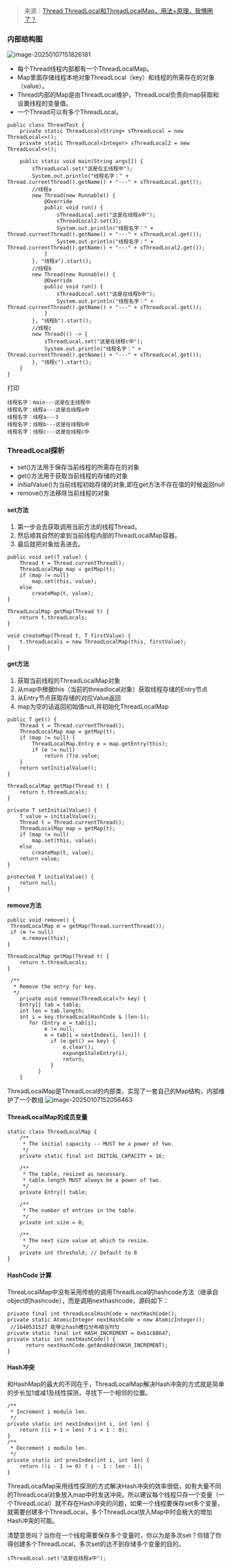 >来源：[Thread ThreadLocal和ThreadLocalMap，用法+原理，我懵圈了？](https://blog.csdn.net/u011583316/article/details/107129450)
>
### 内部结构图
![image-20250107151826181](https://raw.githubusercontent.com/mendax92/pic/main/20250107151826181.png)
- 每个Thread线程内部都有一个ThreadLocalMap。
- Map里面存储线程本地对象ThreadLocal（key）和线程的所需存在的对象（value）。
- Thread内部的Map是由ThreadLocal维护，ThreadLocal负责向map获取和设置线程的变量值。
- 一个Thread可以有多个ThreadLocal。

```
public class ThreadTest {
    private static ThreadLocal<String> sThreadLocal = new ThreadLocal<>();
    private static ThreadLocal<Integer> sThreadLocal2 = new ThreadLocal<>();

    public static void main(String args[]) {
        sThreadLocal.set("这是在主线程中");
        System.out.println("线程名字：" + Thread.currentThread().getName() + "---" + sThreadLocal.get());
        //线程a
        new Thread(new Runnable() {
            @Override
            public void run() {
                sThreadLocal.set("这是在线程a中");
                sThreadLocal2.set(3);
                System.out.println("线程名字：" + Thread.currentThread().getName() + "---" + sThreadLocal.get());
                System.out.println("线程名字：" + Thread.currentThread().getName() + "---" + sThreadLocal2.get());
            }
        }, "线程a").start();
        //线程b
        new Thread(new Runnable() {
            @Override
            public void run() {
                sThreadLocal.set("这是在线程b中");
                System.out.println("线程名字：" + Thread.currentThread().getName() + "---" + sThreadLocal.get());
            }
        }, "线程b").start();
        //线程c
        new Thread(() -> {
            sThreadLocal.set("这是在线程c中");
            System.out.println("线程名字：" + Thread.currentThread().getName() + "---" + sThreadLocal.get());
        }, "线程c").start();
    }
}
```

打印
```
线程名字：main---这是在主线程中
线程名字：线程a---这是在线程a中
线程名字：线程a---3
线程名字：线程b---这是在线程b中
线程名字：线程c---这是在线程c中
```

### ThreadLocal探析
- set()方法用于保存当前线程的所需存在的对象
- get()方法用于获取当前线程的存储的对象
- initialValue()为当前线程初始存储的对象,即在get方法不存在值的时候返回null
- remove()方法移除当前线程的对象

#### set方法
1. 第一步会去获取调用当前方法的线程Thread。
2. 然后顺其自然的拿到当前线程内部的ThreadLocalMap容器。
3. 最后就把对象给丢进去。
```
public void set(T value) {
    Thread t = Thread.currentThread();
    ThreadLocalMap map = getMap(t);
    if (map != null)
        map.set(this, value);
    else
        createMap(t, value);
}

ThreadLocalMap getMap(Thread t) {
    return t.threadLocals;
}

void createMap(Thread t, T firstValue) {
    t.threadLocals = new ThreadLocalMap(this, firstValue);
}
```

#### get方法
1. 获取当前线程的ThreadLocalMap对象
2. 从map中根据this（当前的threadlocal对象）获取线程存储的Entry节点
3. 从Entry节点获取存储的对应Value返回
4. map为空的话返回初始值null,并初始化ThreadLocalMap
```
public T get() {
    Thread t = Thread.currentThread();
    ThreadLocalMap map = getMap(t);
    if (map != null) {
        ThreadLocalMap.Entry e = map.getEntry(this);
        if (e != null)
            return (T)e.value;
    }
    return setInitialValue();
}

ThreadLocalMap getMap(Thread t) {
    return t.threadLocals;
}

private T setInitialValue() {
    T value = initialValue();
    Thread t = Thread.currentThread();
    ThreadLocalMap map = getMap(t);
    if (map != null)
        map.set(this, value);
    else
        createMap(t, value);
    return value;
}

protected T initialValue() {
    return null;
}
```

#### remove方法
```
public void remove() {
 ThreadLocalMap m = getMap(Thread.currentThread());
 if (m != null)
     m.remove(this);
}

ThreadLocalMap getMap(Thread t) {
    return t.threadLocals;
}

 /**
  * Remove the entry for key.
  */
    private void remove(ThreadLocal<?> key) {
    Entry[] tab = table;
    int len = tab.length;
    int i = key.threadLocalHashCode & (len-1);
       for (Entry e = tab[i];
            e != null;
            e = tab[i = nextIndex(i, len)]) {
              if (e.get() == key) {
                  e.clear();
                  expungeStaleEntry(i);
                  return;
              }
          }
    }
```
ThreadLocalMap是ThreadLocal的内部类，实现了一套自己的Map结构，内部维护了一个数组
![image-20250107152056463](https://raw.githubusercontent.com/mendax92/pic/main/20250107152056463.png)
#### ThreadLocalMap的成员变量
```
static class ThreadLocalMap {
    /**
     * The initial capacity -- MUST be a power of two.
     */
    private static final int INITIAL_CAPACITY = 16;

    /**
     * The table, resized as necessary.
     * table.length MUST always be a power of two.
     */
    private Entry[] table;

    /**
     * The number of entries in the table.
     */
    private int size = 0;

    /**
     * The next size value at which to resize.
     */
    private int threshold; // Default to 0
}
```

#### HashCode 计算
ThreaLocalMap中没有采用传统的调用ThreadLocal的hashcode方法（继承自object的hashcode），而是调用nexthashcode，源码如下：
```
private final int threadLocalHashCode = nextHashCode();
private static AtomicInteger nextHashCode = new AtomicInteger();
 //1640531527 能够让hash槽位分布相当均匀
private static final int HASH_INCREMENT = 0x61c88647; 
private static int nextHashCode() {
      return nextHashCode.getAndAdd(HASH_INCREMENT);
}
```

#### Hash冲突
和HashMap的最大的不同在于，ThreadLocalMap解决Hash冲突的方式就是简单的步长加1或减1及线性探测，寻找下一个相邻的位置。
```
/**
 * Increment i modulo len.
 */
private static int nextIndex(int i, int len) {
    return ((i + 1 < len) ? i + 1 : 0);
}
/**
 * Decrement i modulo len.
 */
private static int prevIndex(int i, int len) {
    return ((i - 1 >= 0) ? i - 1 : len - 1);
}
```
ThreadLocalMap采用线性探测的方式解决Hash冲突的效率很低，如有大量不同的ThreadLocal对象放入map中时发送冲突。所以建议每个线程只存一个变量（一个ThreadLocal）就不存在Hash冲突的问题，如果一个线程要保存set多个变量，就需要创建多个ThreadLocal，多个ThreadLocal放入Map中时会极大的增加Hash冲突的可能。

清楚意思吗？当你在一个线程需要保存多个变量时，你以为是多次set？你错了你得创建多个ThreadLocal，多次set的达不到存储多个变量的目的。
```
sThreadLocal.set("这是在线程a中");
```